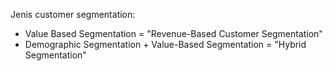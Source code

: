 Jenis customer segmentation:
- Value Based Segmentation = "Revenue-Based Customer Segmentation"
- Demographic Segmentation + Value-Based Segmentation = "Hybrid Segmentation"

